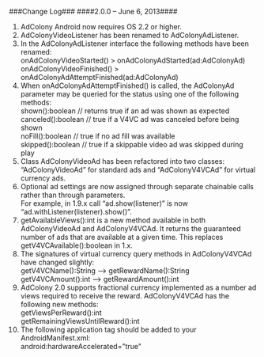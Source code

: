###Change Log###
####2.0.0 – June 6, 2013####
1. AdColony Android now requires OS 2.2 or higher. <br>
2. AdColonyVideoListener has been renamed to AdColonyAdListener. <br>
3. In the AdColonyAdListener interface the following methods have been renamed: <br>
onAdColonyVideoStarted() ­> onAdColonyAdStarted(ad:AdColonyAd) <br>
onAdColonyVideoFinished() ­> onAdColonyAdAttemptFinished(ad:AdColonyAd) <br>
4. When onAdColonyAdAttemptFinished() is called, the AdColonyAd parameter may be 
queried for the status using one of the following methods: <br>
shown():boolean // returns true if an ad was shown as expected <br> 
canceled():boolean // true if a V4VC ad was canceled before being shown <br>
noFill():boolean // true if no ad fill was available <br>
skipped():boolean // true if a skippable video ad was skipped during play <br>
5. Class AdColonyVideoAd has been refactored into two classes: “AdColonyVideoAd” for
standard ads and “AdColonyV4VCAd” for virtual currency ads. <br>
6. Optional ad settings are now assigned through separate chainable calls rather than
through parameters. <br> 
For example, in 1.9.x call “ad.show(listener)” is now “ad.withListener(listener).show()”.
7. getAvailableViews():int is a new method available in both AdColonyVideoAd and
AdColonyV4VCAd. It returns the guaranteed number of ads that are available at a given
time. This replaces getV4VCAvailable():boolean in 1.x. <br>
8. The signatures of virtual currency query methods in AdColonyV4VCAd have changed
slightly:<br>
getV4VCName():String --­> getRewardName():String <br> 
getV4VCAmount():int --­> getRewardAmount():int <br>
9. AdColony 2.0 supports fractional currency implemented as a number ad views required to receive the reward. AdColonyV4VCAd has the following new methods:<br>
getViewsPerReward():int<br>
getRemainingViewsUntilReward():int<br>
10. The following application tag should be added to your AndroidManifest.xml:<br>
android:hardwareAccelerated="true"